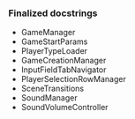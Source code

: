 ### Finalized docstrings

- GameManager
- GameStartParams
- PlayerTypeLoader
- GameCreationManager
- InputFieldTabNavigator
- PlayerSelectionRowManager
- SceneTransitions
- SoundManager
- SoundVolumeController
